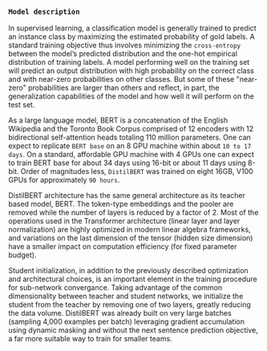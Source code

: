 ### `Model description`

In supervised learning, a classification model is generally trained to predict an instance class by maximizing the estimated probability of gold labels. A standard training objective thus involves minimizing the `cross-entropy` between the model’s predicted distribution and the one-hot empirical distribution of training labels. A model performing well on the training set will predict an output distribution with high probability on the correct class and with near-zero probabilities on other classes. But some of these "near-zero" probabilities are larger than others and reflect, in part, the generalization capabilities of the model and how well it will perform on the test set.

As a large language model, BERT is a concatenation of the English Wikipedia and the Toronto Book Corpus comprised of 12 encoders with 12 bidirectional self-attention heads totaling 110 million parameters. One can expect to replicate `BERT base` on an 8 GPU machine within about `10 to 17 days`. On a standard, affordable GPU machine with 4 GPUs one can expect to train BERT base for about 34 days using 16-bit or about 11 days using 8-bit. Order of magnitudes less, `DistilBERT` was trained on eight 16GB, V100 GPUs for approximately `90 hours`. 

DistilBERT architecture has the same general architecture as its teacher based model, BERT. The token-type embeddings and the pooler are removed while the number of layers is reduced by a factor of 2. Most of the operations used in the Transformer architecture (linear layer and layer normalization) are highly optimized in modern linear algebra frameworks, and variations on the last dimension of the tensor (hidden size dimension) have a smaller impact on computation efficiency (for fixed parameter budget).

Student initialization, in addition to the previously described optimization and architectural choices, is an important element in the training procedure for sub-network convergance. Taking advantage of the common dimensionality between teacher and student networks, we initialize the student from the teacher by removing one of two layers, greatly reducing the data volume. DistilBERT was already built on very large batches (sampling 4,000 examples per batch) leveraging gradient accumulation using dynamic masking and without the next sentence prediction objective, a far more suitable way to train for smaller teams.


### `Training procedure`
The primary goal was to improve the model's ability to understand and categorize text data, which is essential for many real-world applications. Here is the workflow of the project:

-	`Licence`: Our project is shared under the Apache 2.0 license, which allows other developers to freely use and modify our work, provided they give appropriate credit.
-	`Tags`: The project has been tagged as "generated_from_trainer," indicating that the model was fine-tuned using a training algorithm.
-	`Dataset`: CLINC_OOS dataset. This dataset contains text samples that need to be categorized, making it perfect for our text classification task.
-	`Metrics`: The model's performance was evaluated using the accuracy metric. This is a common measure used in machine learning that quantifies the proportion of correct predictions made by the model.
-	`Model Index`: We named our fine-tuned model "kd-distilBERT-clinc," which represents the base model we used (DistilBERT) and the dataset we trained it on (CLINC).
-	`Task`: Our specific task was `Text Classification`, which involved categorizing given text data into predefined groups.
-	`Dataset Information`: The model was fine-tuned on the `train` split of the CLINC OOS dataset using the "plus" configuration. This split of the dataset was used to adjust the parameters of the model.
-	`Performance Metrics`: The model achieved an accuracy score of `91.645%`, indicating that it classified this proportion of the test data correctly.


### `Hyperparameters`
The following hyperparameters were used during training:
```
-   learning_rate: 2e-05
-   train_batch_size: 48
-   eval_batch_size: 48
-   seed: 42
-   optimizer: Adam with betas=(0.9,0.999) and epsilon=1e-08
-   lr_scheduler_type: linear
-   num_epochs: 5
```

### `Training results`

| Training Loss | Epoch | Step | Validation Loss | Accuracy |
| :-----------: | :---: | :--: | :-------------: | :------: |
|     4.2571    |  1.0  |  318 |      3.2374     |  0.7126  |
|     2.591     |  2.0  |  636 |      1.8546     |  0.8477  |
|     1.539     |  3.0  |  954 |      1.1561     |  0.8939  |
|     1.0142    |  4.0  | 1272 |      0.8673     |   0.91   |
|     0.806     |  5.0  | 1590 |      0.7849     |  0.9165  |
  
### `Framework versions`
```
-   Transformers 4.25.1
-   Pytorch 1.13.0+cu116
-   Datasets 2.7.1
-   Tokenizers 0.13.2
```

### `Model card`
[kd-distilBERT-clinc](https://huggingface.co/distilbert-base-uncased)
```
-	23,700 queries (22,500 in-scope queries covering 150 intents), grouped into 10 general categorical domains. 
-	1,200 out-of-scope queries

@misc {knowledge_distillation,
	author       = { {William M Duggan} {David Aponte} {Pooja Suthar}},
	title        = { kd-distilBERT-clinc (Revision 6bc3b2b) },
	year         = 2022,
	url          = { <https://huggingface.co/wmduggan41/kd-distilBERT-clinc> },
	doi          = { 10.57967/hf/0171 },
	publisher    = { Hugging Face }
}
```
